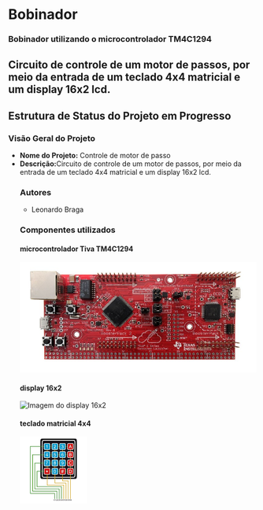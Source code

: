 # Bobinador

<!DOCTYPE html>
<html>
<head>
  <meta charset="UTF-8">
 
</head>
<body>
  <h3>Bobinador utilizando o microcontrolador TM4C1294</h3>

  <h2>Circuito de controle de um motor de passos, por meio da entrada de um teclado 4x4 matricial e um display 16x2 lcd.</h2>
  

  <h2>Estrutura de Status do Projeto em Progresso</h2>

  <h3>Visão Geral do Projeto</h3>
  <ul>
    <li><strong>Nome do Projeto:</strong> Controle de motor de passo</li>
    <li><strong>Descrição:</strong>Circuito de controle de um motor de passos, por meio da entrada de um teclado 4x4 matricial e um display 16x2 lcd. </li
  </ul>
  <h3>Autores</h3>
  <ul>
    <li>Leonardo Braga</li>
  </ul>
  <h3>Componentes utilizados</h3>
      <h4>microcontrolador Tiva TM4C1294</h4>
  <img src="tiva.PNG" alt="Imagem do microcontrolador">
      <h4>display 16x2</h4>
  <img src="display-lcd-16x2-com-fundo-verde.png" alt="Imagem do display 16x2">
       <h4>teclado matricial 4x4</h4>
  <img src="teclado 4x4.png" alt="teclado matricial 4x4">
</body>
</html>
